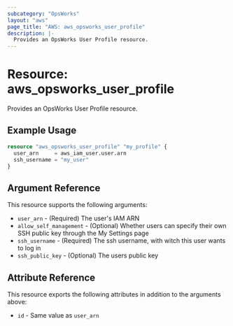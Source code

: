 ```yaml
---
subcategory: "OpsWorks"
layout: "aws"
page_title: "AWS: aws_opsworks_user_profile"
description: |-
  Provides an OpsWorks User Profile resource.
---
```


# Resource: aws_opsworks_user_profile

Provides an OpsWorks User Profile resource.

## Example Usage

```terraform
resource "aws_opsworks_user_profile" "my_profile" {
  user_arn     = aws_iam_user.user.arn
  ssh_username = "my_user"
}
```

## Argument Reference

This resource supports the following arguments:

* `user_arn` - (Required) The user's IAM ARN
* `allow_self_management` - (Optional) Whether users can specify their own SSH public key through the My Settings page
* `ssh_username` - (Required) The ssh username, with witch this user wants to log in
* `ssh_public_key` - (Optional) The users public key

## Attribute Reference

This resource exports the following attributes in addition to the arguments above:

* `id` - Same value as `user_arn`
